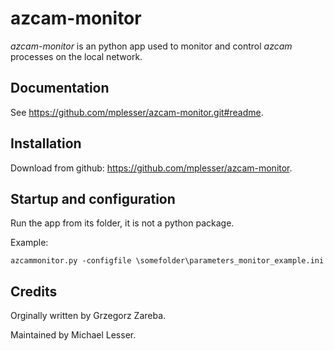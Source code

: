 # azcam-monitor

*azcam-monitor* is an python app used to monitor and control *azcam* processes on the local network.

## Documentation

See https://github.com/mplesser/azcam-monitor.git#readme.

## Installation

Download from github: https://github.com/mplesser/azcam-monitor.  

## Startup and configuration

Run the app from its folder, it is not a python package.

Example:

``azcammonitor.py -configfile \somefolder\parameters_monitor_example.ini``

## Credits

Orginally written by Grzegorz Zareba.

Maintained by Michael Lesser.

